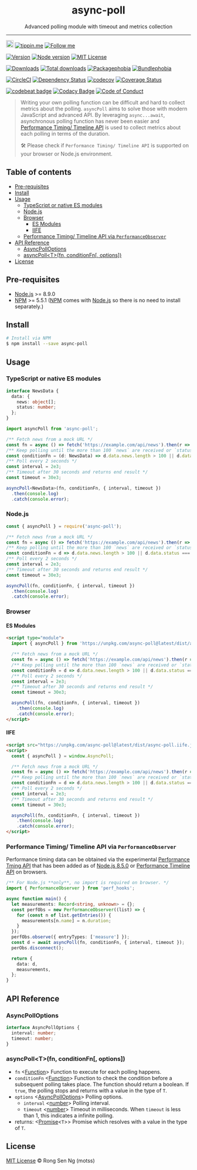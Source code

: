 <div align="center" style="text-align: center;">
  <h1 style="border-bottom: none;">async-poll</h1>

  <p>Advanced polling module with timeout and metrics collection</p>
</div>

<hr />

<a href="https://www.buymeacoffee.com/RLmMhgXFb" target="_blank" rel="noopener noreferrer"><img src="https://www.buymeacoffee.com/assets/img/custom_images/orange_img.png" alt="Buy Me A Coffee" style="height: 20px !important;width: auto !important;" ></a>
[![tippin.me][tippin-me-badge]][tippin-me-url]
[![Follow me][follow-me-badge]][follow-me-url]

[![Version][version-badge]][version-url]
[![Node version][node-version-badge]][node-version-url]
[![MIT License][mit-license-badge]][mit-license-url]

[![Downloads][downloads-badge]][downloads-url]
[![Total downloads][total-downloads-badge]][downloads-url]
[![Packagephobia][packagephobia-badge]][packagephobia-url]
[![Bundlephobia][bundlephobia-badge]][bundlephobia-url]

[![CircleCI][circleci-badge]][circleci-url]
[![Dependency Status][daviddm-badge]][daviddm-url]
[![codecov][codecov-badge]][codecov-url]
[![Coverage Status][coveralls-badge]][coveralls-url]

[![codebeat badge][codebeat-badge]][codebeat-url]
[![Codacy Badge][codacy-badge]][codacy-url]
[![Code of Conduct][coc-badge]][coc-url]

> Writing your own polling function can be difficult and hard to collect metrics about the polling. `asyncPoll` aims to solve those with modern JavaScript and advanced API. By leveraging `async...await`, asynchronous polling function has never been easier and [Performance Timing/ Timeline API][performance-timeline-api-url] is used to collect metrics about each polling in terms of the duration.
>
> 🛠 Please check if `Performance Timing/ Timeline API` is supported on your browser or Node.js environment.

## Table of contents <!-- omit in toc -->

- [Pre-requisites](#pre-requisites)
- [Install](#install)
- [Usage](#usage)
  - [TypeScript or native ES modules](#typescript-or-native-es-modules)
  - [Node.js](#nodejs)
  - [Browser](#browser)
    - [ES Modules](#es-modules)
    - [IIFE](#iife)
  - [Performance Timing/ Timeline API via `PerformanceObserver`](#performance-timing-timeline-api-via-performanceobserver)
- [API Reference](#api-reference)
  - [AsyncPollOptions](#asyncpolloptions)
  - [asyncPoll\<T\>(fn, conditionFn[, options])](#asyncpolltfn-conditionfn-options)
- [License](#license)

## Pre-requisites

- [Node.js][nodejs-url] >= 8.9.0
- [NPM][npm-url] >= 5.5.1 ([NPM][npm-url] comes with [Node.js][nodejs-url] so there is no need to install separately.)

## Install

```sh
# Install via NPM
$ npm install --save async-poll
```

## Usage

### TypeScript or native ES modules

```ts
interface NewsData {
  data: {
    news: object[];
    status: number;
  };
}

import asyncPoll from 'async-poll';

/** Fetch news from a mock URL */
const fn = async () => fetch('https://example.com/api/news').then(r => r.json());
/** Keep polling until the more than 100 `news` are received or `status` returns `complete` */
const conditionFn = (d: NewsData) => d.data.news.length > 100 || d.data.status === 'complete';
/** Poll every 2 seconds */
const interval = 2e3;
/** Timeout after 30 seconds and returns end result */
const timeout = 30e3;

asyncPoll<NewsData>(fn, conditionFn, { interval, timeout })
  .then(console.log)
  .catch(console.error);
```

### Node.js

```js
const { asyncPoll } = require('async-poll');

/** Fetch news from a mock URL */
const fn = async () => fetch('https://example.com/api/news').then(r => r.json());
/** Keep polling until the more than 100 `news` are received or `status` returns `complete` */
const conditionFn = d => d.data.news.length > 100 || d.data.status === 'complete';
/** Poll every 2 seconds */
const interval = 2e3;
/** Timeout after 30 seconds and returns end result */
const timeout = 30e3;

asyncPoll(fn, conditionFn, { interval, timeout })
  .then(console.log)
  .catch(console.error);
```

### Browser

#### ES Modules

```html
<script type="module">
  import { asyncPoll } from 'https://unpkg.com/async-poll@latest/dist/async-poll.js';

  /** Fetch news from a mock URL */
  const fn = async () => fetch('https://example.com/api/news').then(r => r.json());
  /** Keep polling until the more than 100 `news` are received or `status` returns `complete` */
  const conditionFn = d => d.data.news.length > 100 || d.data.status === 'complete';
  /** Poll every 2 seconds */
  const interval = 2e3;
  /** Timeout after 30 seconds and returns end result */
  const timeout = 30e3;

  asyncPoll(fn, conditionFn, { interval, timeout })
    .then(console.log)
    .catch(console.error);
</script>
```

#### IIFE

```html
<script src="https://unpkg.com/async-poll@latest/dist/async-poll.iife.js"></script>
<script>
  const { asyncPoll } = window.AsyncPoll;

  /** Fetch news from a mock URL */
  const fn = async () => fetch('https://example.com/api/news').then(r => r.json());
  /** Keep polling until the more than 100 `news` are received or `status` returns `complete` */
  const conditionFn = d => d.data.news.length > 100 || d.data.status === 'complete';
  /** Poll every 2 seconds */
  const interval = 2e3;
  /** Timeout after 30 seconds and returns end result */
  const timeout = 30e3;

  asyncPoll(fn, conditionFn, { interval, timeout })
    .then(console.log)
    .catch(console.error);
</script>
```

### Performance Timing/ Timeline API via `PerformanceObserver`

Performance timing data can be obtained via the experimental [Performance Tming API][performance-timing-api-url] that has been added as of [Node.js 8.5.0][nodejs-url] or [Performance Timeline API][performance-timeline-api-url] on browsers.

```ts
/** For Node.js **only**, no import is required on browser. */
import { PerformanceObserver } from 'perf_hooks';

async function main() {
  let measurements: Record<string, unknown> = {};
  const perfObs = new PerformanceObserver((list) => {
    for (const n of list.getEntries()) {
      measurements[n.name] = n.duration;
    }
  });
  perfObs.observe({ entryTypes: ['measure'] });
  const d = await asyncPoll(fn, conditionFn, { interval, timeout });
  perObs.disconnect();

  return {
    data: d,
    measurements,
  };
}
```

## API Reference

### AsyncPollOptions

```ts
interface AsyncPollOptions {
  interval: number;
  timeout: number;
}
```

### asyncPoll\<T\>(fn, conditionFn[, options])

- `fn` <[Function][function-mdn-url]> Function to execute for each polling happens.
- `conditionFn` <[Function][function-mdn-url]> Function to check the condition before a subsequent polling takes place. The function should return a boolean. If `true`, the polling stops and returns with a value in the type of `T`.
- `options` <[AsyncPollOptions][asyncpolloptions-url]> Polling options.
  - `interval` <[number][number-mdn-url]> Polling interval.
  - `timeout` <[number][number-mdn-url]> Timeout in milliseconds. When `timeout` is less than 1, this indicates a infinite polling.
- returns: <[Promise][promise-mdn-url]<`T`>> Promise which resolves with a value in the type of `T`.

## License

[MIT License](https://motss.mit-license.org/) © Rong Sen Ng (motss)

<!-- References -->
[typescript-url]: https://github.com/Microsoft/TypeScript
[nodejs-url]: https://nodejs.org
[npm-url]: https://www.npmjs.com
[node-releases-url]: https://nodejs.org/en/download/releases
[performance-timing-api-url]: https://nodejs.org/api/perf_hooks.html
[performance-timeline-api-url]: https://developer.mozilla.org/en-US/docs/Web/API/Performance
[asyncpolloptions-url]: #asyncpolloptions

<!-- MDN -->
[array-mdn-url]: https://developer.mozilla.org/en-US/docs/Web/JavaScript/Reference/Global_Objects/Array
[boolean-mdn-url]: https://developer.mozilla.org/en-US/docs/Web/JavaScript/Reference/Global_Objects/Boolean
[function-mdn-url]: https://developer.mozilla.org/en-US/docs/Web/JavaScript/Reference/Global_Objects/Function
[map-mdn-url]: https://developer.mozilla.org/en-US/docs/Web/JavaScript/Reference/Global_Objects/Map
[number-mdn-url]: https://developer.mozilla.org/en-US/docs/Web/JavaScript/Reference/Global_Objects/Number
[object-mdn-url]: https://developer.mozilla.org/en-US/docs/Web/JavaScript/Reference/Global_Objects/Object
[promise-mdn-url]: https://developer.mozilla.org/en-US/docs/Web/JavaScript/Reference/Global_Objects/Promise
[regexp-mdn-url]: https://developer.mozilla.org/en-US/docs/Web/JavaScript/Reference/Global_Objects/RegExp
[set-mdn-url]: https://developer.mozilla.org/en-US/docs/Web/JavaScript/Reference/Global_Objects/Set
[string-mdn-url]: https://developer.mozilla.org/en-US/docs/Web/JavaScript/Reference/Global_Objects/String

<!-- Badges -->
[tippin-me-badge]: https://badgen.net/badge/%E2%9A%A1%EF%B8%8Ftippin.me/@igarshmyb/F0918E
[follow-me-badge]: https://flat.badgen.net/twitter/follow/igarshmyb?icon=twitter

[version-badge]: https://flat.badgen.net/npm/v/async-poll/latest?icon=npm
[node-version-badge]: https://flat.badgen.net/npm/node/async-poll
[mit-license-badge]: https://flat.badgen.net/npm/license/async-poll

[downloads-badge]: https://flat.badgen.net/npm/dm/async-poll
[total-downloads-badge]: https://flat.badgen.net/npm/dt/async-poll?label=total%20downloads
[packagephobia-badge]: https://flat.badgen.net/packagephobia/install/async-poll
[bundlephobia-badge]: https://flat.badgen.net/bundlephobia/minzip/async-poll

[circleci-badge]: https://flat.badgen.net/circleci/github/motss/async-poll?icon=circleci
[daviddm-badge]: https://flat.badgen.net/david/dep/motss/async-poll
[codecov-badge]: https://flat.badgen.net/codecov/c/github/motss/async-poll?label=codecov&icon=codecov
[coveralls-badge]: https://flat.badgen.net/coveralls/c/github/motss/async-poll?label=coveralls

[codebeat-badge]: https://codebeat.co/badges/56458b75-7d18-4a52-b3eb-b29f5367e244
[codacy-badge]: https://api.codacy.com/project/badge/Grade/fdcab22d5b26401486e89d0ed1124171
[coc-badge]: https://flat.badgen.net/badge/code%20of/conduct/pink

<!-- Links -->
[tippin-me-url]: https://tippin.me/@igarshmyb
[follow-me-url]: https://twitter.com/igarshmyb?utm_source=github.com&amp;utm_medium=referral&amp;utm_content=motss/async-poll

[version-url]: https://www.npmjs.com/package/async-poll
[node-version-url]: https://nodejs.org/en/download
[mit-license-url]: https://github.com/motss/async-poll/blob/master/LICENSE

[downloads-url]: http://www.npmtrends.com/async-poll
[packagephobia-url]: https://packagephobia.now.sh/result?p=async-poll
[bundlephobia-url]: https://bundlephobia.com/result?p=async-poll

[circleci-url]: https://circleci.com/gh/motss/async-poll/tree/master
[daviddm-url]: https://david-dm.org/motss/async-poll
[codecov-url]: https://codecov.io/gh/motss/async-poll
[coveralls-url]: https://coveralls.io/github/motss/async-poll?branch=master

[codebeat-url]: https://codebeat.co/projects/github-com-motss-async-poll-master
[codacy-url]: https://www.codacy.com/app/motss/async-poll?utm_source=github.com&amp;utm_medium=referral&amp;utm_content=motss/async-poll&amp;utm_campaign=Badge_Grade
[coc-url]: https://github.com/motss/async-poll/blob/master/CODE_OF_CONDUCT.md
